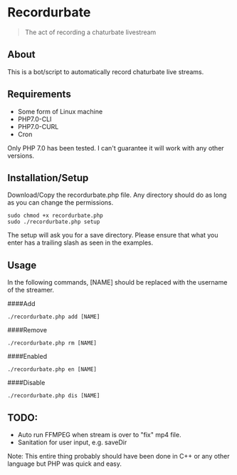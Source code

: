 # Recordurbate
> The act of recording a chaturbate livestream

## About
This is a bot/script to automatically record chaturbate live streams. 

## Requirements
- Some form of Linux machine
- PHP7.0-CLI
- PHP7.0-CURL
- Cron

Only PHP 7.0 has been tested. I can't guarantee it will work with any other versions. 

## Installation/Setup
Download/Copy the recordurbate.php file. Any directory should do as long as you can change the permissions.
```
sudo chmod +x recordurbate.php
sudo ./recordurbate.php setup
```
The setup will ask you for a save directory. Please ensure that what you enter has a trailing slash as seen in the examples.

## Usage
In the following commands, [NAME] should be replaced with the username of the streamer.

####Add

```
./recordurbate.php add [NAME]
```

####Remove

```
./recordurbate.php rm [NAME]
```

####Enabled

```
./recordurbate.php en [NAME]
```

####Disable

```
./recordurbate.php dis [NAME]
```

## TODO:
- Auto run FFMPEG when stream is over to "fix" mp4 file.
- Sanitation for user input, e.g. saveDir

Note: This entire thing probably should have been done in C++ or any other language but PHP was quick and easy.